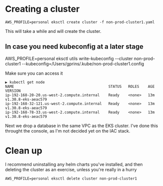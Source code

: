 # Creating a cluster

`AWS_PROFILE=personal eksctl create cluster -f non-prod-cluster1.yaml`

This will take a while and will create the cluster.

## In case you need kubeconfig at a later stage
AWS_PROFILE=personal eksctl utils write-kubeconfig --cluster non-prod-cluster1 --kubeconfig=/Users/gprins/.kube/non-prod-cluster1.config

Make sure you can access it

```
▶ kubectl get node                                  
NAME                                           STATUS   ROLES    AGE   VERSION
ip-192-168-20-20.us-west-2.compute.internal    Ready    <none>   13m   v1.30.8-eks-aeac579
ip-192-168-32-121.us-west-2.compute.internal   Ready    <none>   13m   v1.30.8-eks-aeac579
ip-192-168-78-33.us-west-2.compute.internal    Ready    <none>   13m   v1.30.8-eks-aeac579
````

Next we drop a database in the same VPC as the EKS cluster. 
I've done this throught the console, as I'm not decided yet on the IAC stack.


# Clean up

I recommend uninstalling any helm charts you've installed, and then deleting the cluster as an exercise, unless you're really in a hurry


`AWS_PROFILE=personal eksctl delete cluster non-prod-cluster1`
